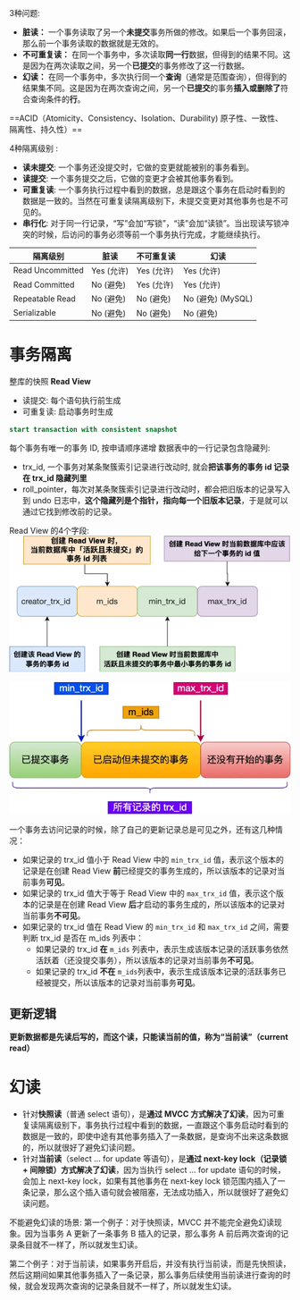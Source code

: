3种问题:
- **脏读：** 一个事务读取了另一个**未提交**事务所做的修改。如果后一个事务回滚，那么前一个事务读取的数据就是无效的。
- **不可重复读：** 在同一个事务中，多次读取**同一行**数据，但得到的结果不同。这是因为在两次读取之间，另一个**已提交**的事务修改了这一行数据。
- **幻读：** 在同一个事务中，多次执行同一个**查询**（通常是范围查询），但得到的结果集不同。这是因为在两次查询之间，另一个**已提交**的事务**插入或删除了**符合查询条件的**行**。

==ACID（Atomicity、Consistency、Isolation、Durability)
原子性、一致性、隔离性、持久性）==

4种隔离级别 :
- **读未提交**: 一个事务还没提交时，它做的变更就能被别的事务看到。
- **读提交**: 一个事务提交之后，它做的变更才会被其他事务看到。
- **可重复读**: 一个事务执行过程中看到的数据，总是跟这个事务在启动时看到的数据是一致的。当然在可重复读隔离级别下，未提交变更对其他事务也是不可见的。
- **串行化**: 对于同一行记录，“写”会加“写锁”，“读”会加“读锁”。当出现读写锁冲突的时候，后访问的事务必须等前一个事务执行完成，才能继续执行。

| 隔离级别             | 脏读       | 不可重复读    | 幻读              |
| ---------------- | -------- | -------- | --------------- |
| Read Uncommitted | Yes (允许) | Yes (允许) | Yes (允许)        |
| Read Committed   | No (避免)  | Yes (允许) | Yes (允许)        |
| Repeatable Read  | No (避免)  | No (避免)  | No (避免) (MySQL) |
| Serializable     | No (避免)  | No (避免)  | No (避免)         |

# 事务隔离
整库的快照 **Read View**
- 读提交: 每个语句执行前生成
- 可重复读: 启动事务时生成
```sql
start transaction with consistent snapshot
```

每个事务有唯一的事务 ID, 按申请顺序递增
数据表中的一行记录包含隐藏列:
- trx_id, 一个事务对某条聚簇索引记录进行改动时, 就会**把该事务的事务 id 记录在 trx_id 隐藏列里**
- roll_pointer，每次对某条聚簇索引记录进行改动时，都会把旧版本的记录写入到 undo 日志中，**这个隐藏列是个指针，指向每一个旧版本记录**，于是就可以通过它找到修改前的记录。

Read View 的4个字段:
![readview结构.drawio.webp](https://raw.githubusercontent.com/hmmm42/Picbed/main/obsidian/picturesreadview结构.drawio.webp)


![ReadView.drawio.webp](https://raw.githubusercontent.com/hmmm42/Picbed/main/obsidian/picturesReadView.drawio.webp)

一个事务去访问记录的时候，除了自己的更新记录总是可见之外，还有这几种情况：

- 如果记录的 trx_id 值小于 Read View 中的 `min_trx_id` 值，表示这个版本的记录是在创建 Read View **前**已经提交的事务生成的，所以该版本的记录对当前事务**可见**。
- 如果记录的 trx_id 值大于等于 Read View 中的 `max_trx_id` 值，表示这个版本的记录是在创建 Read View **后**才启动的事务生成的，所以该版本的记录对当前事务**不可见**。
- 如果记录的 trx_id 值在 Read View 的 `min_trx_id` 和 `max_trx_id` 之间，需要判断 trx_id 是否在 m_ids 列表中：
    - 如果记录的 trx_id **在** `m_ids` 列表中，表示生成该版本记录的活跃事务依然活跃着（还没提交事务），所以该版本的记录对当前事务**不可见**。
    - 如果记录的 trx_id **不在** `m_ids`列表中，表示生成该版本记录的活跃事务已经被提交，所以该版本的记录对当前事务**可见**。
## 更新逻辑
**更新数据都是先读后写的，而这个读，只能读当前的值，称为“当前读”（current read）**

# 幻读
- 针对**快照读**（普通 select 语句），是**通过 MVCC 方式解决了幻读**，因为可重复读隔离级别下，事务执行过程中看到的数据，一直跟这个事务启动时看到的数据是一致的，即使中途有其他事务插入了一条数据，是查询不出来这条数据的，所以就很好了避免幻读问题。
- 针对**当前读**（select ... for update 等语句），是**通过 next-key lock（记录锁 + 间隙锁）方式解决了幻读**，因为当执行 select ... for update 语句的时候，会加上 next-key lock，如果有其他事务在 next-key lock 锁范围内插入了一条记录，那么这个插入语句就会被阻塞，无法成功插入，所以就很好了避免幻读问题。

不能避免幻读的场景:
第一个例子：对于快照读，MVCC 并不能完全避免幻读现象。因为当事务 A 更新了一条事务 B 插入的记录，那么事务 A 前后两次查询的记录条目就不一样了，所以就发生幻读。

第二个例子：对于当前读，如果事务开启后，并没有执行当前读，而是先快照读，然后这期间如果其他事务插入了一条记录，那么事务后续使用当前读进行查询的时候，就会发现两次查询的记录条目就不一样了，所以就发生幻读。